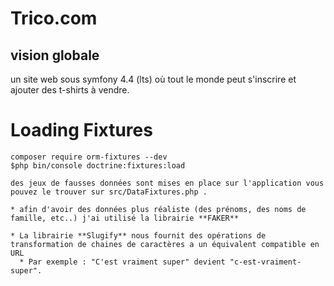 # Trico.com
## vision globale
un site web sous symfony 4.4 (lts) où tout le monde peut s'inscrire et ajouter des t-shirts à vendre.


Loading Fixtures
================

    composer require orm-fixtures --dev
    $php bin/console doctrine:fixtures:load
    
    des jeux de fausses données sont mises en place sur l'application vous pouvez le trouver sur src/DataFixtures.php .
    
    * afin d'avoir des données plus réaliste (des prénoms, des noms de famille, etc..) j'ai utilisé la librairie **FAKER** 
    
    * La librairie **Slugify** nous fournit des opérations de transformation de chaines de caractères a un équivalent compatible en URL
      * Par exemple : "C'est vraiment super" devient "c-est-vraiment-super".
   
